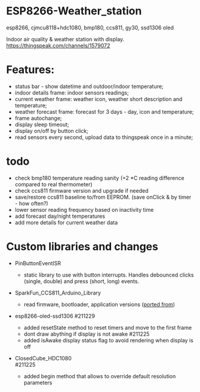 # ESP8266-Weather_station
esp8266, cjmcu8118+hdc1080, bmp180, ccs811, gy30, ssd1306 oled

 Indoor air quality & weather station with display.
 https://thingspeak.com/channels/1579072
 
# Features:
  - status bar - show datetime and outdoor/indoor temperature;
  - indoor details frame: indoor sensors readings;
  - current weather frame: weather icon, weather short description and temperature;
  - weather forecast frame: forecast for 3 days - day, icon and temperature;
  - frame autochange;
  - display sleep timeout;
  - display on/off by button click;
  - read sensors every second, upload data to thingspeak once in a minute;

# todo
  - check bmp180 temperature reading sanity (+2 *C reading difference compared to real thermometer)
  - check ccs811 firmware version and upgrade if needed
  - save/restore ccs811 baseline to/from EEPROM. (save onClick & by timer - how often?)
  - lower sensor reading frequency based on inactivity time
  - add forecast day/night temperatures
  - add more details for current weather data
  
# Custom libraries and changes 
 * PinButtonEventISR
   - static library to use with button interrupts. Handles debounced clicks (single, double) and press (short, long) events.
   
 * SparkFun_CCS811_Arduino_Library
   - read firmware, bootloader, application versions ([ported from](https://github.com/maarten-pennings/CCS811))
   
 * esp8266-oled-ssd1306
  #211229
   - added resetState method to reset timers and move to the first frame
   - dont draw abything if display is not awake
  #211225
   - added isAwake display status flag to avoid rendering when display is off
 
 * ClosedCube_HDC1080  
  #211225
   - added begin method that allows to override default resolution parameters

